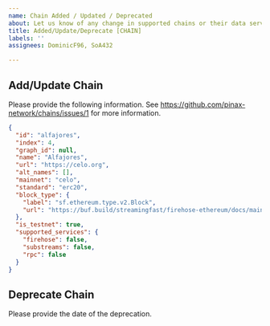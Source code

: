 ```yaml
---
name: Chain Added / Updated / Deprecated
about: Let us know of any change in supported chains or their data services.
title: Added/Update/Deprecate [CHAIN]
labels: ''
assignees: DominicF96, SoA432

---
```


## Add/Update Chain

Please provide the following information. See https://github.com/pinax-network/chains/issues/1 for more information.

```json
{
  "id": "alfajores",
  "index": 4,
  "graph_id": null,
  "name": "Alfajores",
  "url": "https://celo.org",
  "alt_names": [],
  "mainnet": "celo",
  "standard": "erc20",
  "block_type": {
    "label": "sf.ethereum.type.v2.Block",
    "url": "https://buf.build/streamingfast/firehose-ethereum/docs/main:sf.ethereum.type.v2"
  },
  "is_testnet": true,
  "supported_services": {
    "firehose": false,
    "substreams": false,
    "rpc": false
  }
}
```

## Deprecate Chain

Please provide the date of the deprecation.

